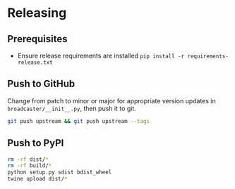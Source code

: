 # Releasing

## Prerequisites

- Ensure release requirements are installed `pip install -r requirements-release.txt`

## Push to GitHub

Change from patch to minor or major for appropriate version updates in `broadcaster/__init__.py`, then push it to git.

```bash
git push upstream && git push upstream --tags
```

## Push to PyPI

```bash
rm -rf dist/*
rm -rf build/*
python setup.py sdist bdist_wheel
twine upload dist/*
```
